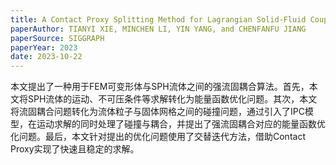 ```yaml
---
title: A Contact Proxy Splitting Method for Lagrangian Solid-Fluid Coupling
paperAuthor: TIANYI XIE, MINCHEN LI, YIN YANG, and CHENFANFU JIANG
paperSource: SIGGRAPH
paperYear: 2023
date: 2023-10-22
---
```


本文提出了一种用于FEM可变形体与SPH流体之间的强流固耦合算法。首先，本文将SPH流体的运动、不可压条件等求解转化为能量函数优化问题。其次，本文将流固耦合问题转化为流体粒子与固体网格之间的碰撞问题，通过引入了IPC模型，在运动求解的同时处理了碰撞与耦合，并提出了强流固耦合对应的能量函数优化问题。最后，本文针对提出的优化问题使用了交替迭代方法，借助Contact Proxy实现了快速且稳定的求解。

<!-- more -->

